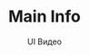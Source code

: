 ---
layout: embed
permalink: apps/bank/architectures/asset-management-main-info/ux-videos
lang: ru
page_id: apps-bank-architectures-asset-management-main-info-video


title: Main Info
subtitle: UI Видео
backUrl: /ru/apps/bank/architectures/asset-management-main-info

description: Diagrams
---